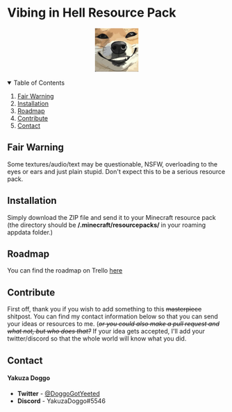 # Vibing in Hell Resource Pack

<p align="center">
  <a href="https://github.com/YakuzaDoggo/VibinginHellResourcePack">
    <img src="image/AnimePupSmug.jpg" alt="Logo" width="100" height="100">
  </a>

<details open="open">
  <summary>Table of Contents</summary>
  <ol>
    <li>
      <a href="#fair-warning">Fair Warning</a>
    </li>
    <li>
      <a href="#installation">Installation</a>
    </li>
    <li>
      <a href="#roadmap">Roadmap</a>
    </li>
    <li>
      <a href="#contribute">Contribute</a>
    </li>
    <li>
      <a href="#contact">Contact</a>
    </li>
  </ol>
</details>

## Fair Warning
Some textures/audio/text may be questionable, NSFW, overloading to the eyes or ears and just plain stupid. Don't expect this to be a serious resource pack.

## Installation
Simply download the ZIP file and send it to your Minecraft resource pack (the directory should be <b> /.minecraft/resourcepacks/ </b> in your roaming appdata folder.)

## Roadmap
You can find the roadmap on Trello [here](https://trello.com/b/tOSmUeIA/vibin-in-hell-resource-pack)

## Contribute
First off, thank you if you wish to add something to this ~~masterpiece~~ shitpost. You can find my contact information below so that you can send your ideas or resources to me. (~~*or you could also make a pull request and what not, but who does that?*~~ If your idea gets accepted, I'll add your twitter/discord so that the whole world will know what you did.

## Contact

#### Yakuza Doggo

* <b>Twitter</b> - [@DoggoGotYeeted](https://twitter.com/DoggoGotYeeted)
* <b>Discord</b> - YakuzaDoggo#5546
